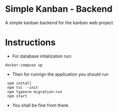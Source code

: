 # Simple Kanban - Backend
 A simple kanban backend for the kanban web project

# Instructions
 - For database intialization run:
  ```
  docker-compose up
  ```

  - Then for runnign the application you should run
 ```
  npm install
  npm tsc --init
  npm typeorm migration:run
  npm start
 ```

  - You shall be fine from there.
